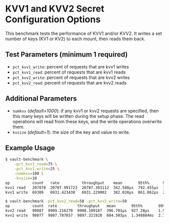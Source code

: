 # KVV1 and KVV2 Secret Configuration Options

This benchmark tests the performance of KVV1 and/or KVV2.  It writes a set number of keys
(KV1 or KV2) to each mount, then reads them back.

## Test Parameters (minimum 1 required)

- `pct_kvv1_write`: percent of requests that are kvv1 writes
- `pct_kvv1_read`: percent of requests that are kvv1 reads
- `pct_kvv2_write`: percent of requests that are kvv2 writes
- `pct_kvv2_read`: percent of requests that are kvv2 reads

## Additional Parameters

- `numkvs` (_default=1000_): if any kvv1 or kvv2 requests are specified,
then this many keys will be written during the setup phase.  The read operations
will read from these keys, and the write operations overwrite them.
- `kvsize` (_default=1_):  the size of the key and value to write.

## Example Usage

```bash
$ vault-benchmark \
    -pct_kvv1_read=75 \
    -pct_kvv1_write=25 \
    -numkvs=100 \
    -kvsize=10
op          count   rate          throughput    mean       95th%      99th%       successRatio
kvv1 read   207078  20707.991723  20707.303112  342.588µs  792.455µs  1.79457ms   100.00%
kvv1 write  69309   6931.423438   6931.229002   382.028µs  861.062µs  2.103818ms  100.00%

$ vault-benchmark -pct_kvv2_read=50 -pct_kvv2_write=50
op          count  rate         throughput   mean       95th%       99th%       successRatio
kvv2 read   99087  9909.216270  9908.109187  396.701µs  927.28µs    1.954493ms  100.00%
kvv2 write  98077  9807.787657  9807.321928  604.503µs  1.348884ms  2.790181ms  100.00%
```
